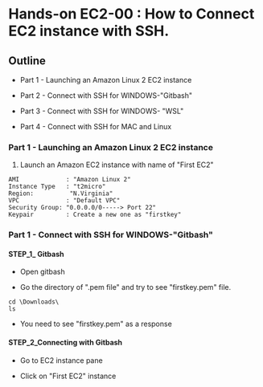 # Hands-on EC2-00 : How to Connect EC2 instance with SSH.

## Outline

- Part 1 - Launching an Amazon Linux 2 EC2 instance

- Part 2 - Connect with SSH for WINDOWS-"Gitbash"

- Part 3 - Connect with SSH for WINDOWS- "WSL"

- Part 4 - Connect with SSH for MAC and Linux 

### Part 1 - Launching an Amazon Linux 2 EC2 instance

1. Launch an Amazon EC2 instance with name of "First EC2"

```text
AMI             : "Amazon Linux 2"
Instance Type   : "t2micro"
Region:          "N.Virginia"
VPC             : "Default VPC"
Security Group: "0.0.0.0/0-----> Port 22"
Keypair         : Create a new one as "firstkey"
```

### Part 1 - Connect with SSH for WINDOWS-"Gitbash"

#### STEP_1_ Gitbash

- Open gitbash 

- Go the directory of ".pem file" and try to see "firstkey.pem" file.

```text
cd \Downloads\
ls
```
- You need to see "firstkey.pem" as a response 

#### STEP_2_Connecting with Gitbash

- Go to EC2 instance pane 

- Click on "First EC2" instance

